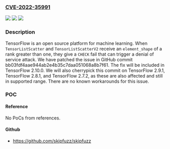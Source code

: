 ### [CVE-2022-35991](https://cve.mitre.org/cgi-bin/cvename.cgi?name=CVE-2022-35991)
![](https://img.shields.io/static/v1?label=Product&message=tensorflow&color=blue)
![](https://img.shields.io/static/v1?label=Version&message=n%2Fa&color=blue)
![](https://img.shields.io/static/v1?label=Vulnerability&message=CWE-617%3A%20Reachable%20Assertion&color=brighgreen)

### Description

TensorFlow is an open source platform for machine learning. When `TensorListScatter` and `TensorListScatterV2` receive an `element_shape` of a rank greater than one, they give a `CHECK` fail that can trigger a denial of service attack. We have patched the issue in GitHub commit bb03fdf4aae944ab2e4b35c7daa051068a8b7f61. The fix will be included in TensorFlow 2.10.0. We will also cherrypick this commit on TensorFlow 2.9.1, TensorFlow 2.8.1, and TensorFlow 2.7.2, as these are also affected and still in supported range. There are no known workarounds for this issue.

### POC

#### Reference
No PoCs from references.

#### Github
- https://github.com/skipfuzz/skipfuzz


